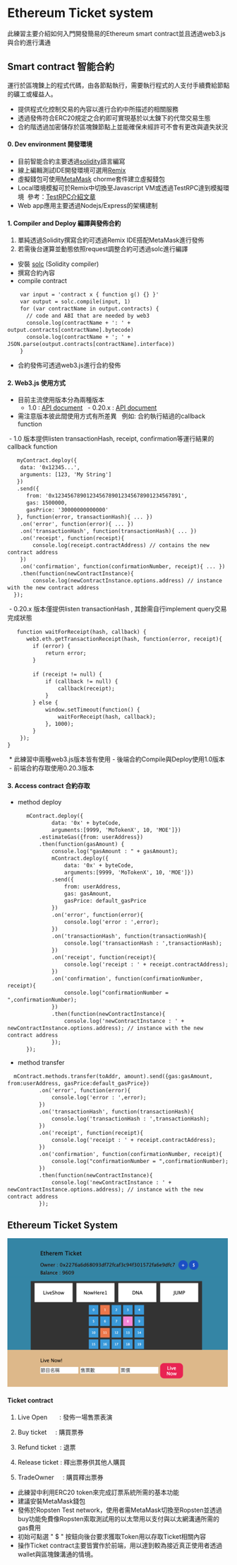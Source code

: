 # Ethereum Ticket system # 

此練習主要介紹如何入門開發簡易的Ethereum smart contract並且透過web3.js與合約進行溝通

## Smart contract 智能合約 ##

運行於區塊鍊上的程式代碼，由各節點執行，需要執行程式的人支付手續費給節點的礦工或權益人。
 * 提供程式化控制交易的內容以進行合約中所描述的相關服務
 * 透過發佈符合ERC20規定之合約即可實現基於以太鍊下的代幣交易生態
 * 合約階透過加密儲存於區塊鍊節點上並能確保未經許可不會有更改與遺失狀況

#### 0. Dev environment 開發環境 ####

 * 目前智能合約主要透過[solidity](http://solidity.readthedocs.io/en/v0.4.21/index.html)語言編寫
 * 線上編輯測試IDE開發環境可選用[Remix](https://ethereum.github.io/browser-solidity/)
 * 虛擬錢包可使用[MetaMask](https://metamask.io/) chorme套件建立虛擬錢包
 * Local環境模擬可於Remix中切換至Javascript VM或透過TestRPC達到模擬環境  參考：[TestRPC介紹文章](https://medium.com/taipei-ethereum-meetup/%E5%88%A9%E7%94%A8%E5%B7%A5%E5%85%B7%E5%8A%A0%E9%80%9Fdapp%E5%BB%BA%E7%BD%AE%E5%92%8C%E6%B8%AC%E8%A9%A6-fb08e77f208e)
 * Web app應用主要透過Nodejs/Express的架構建制
#### 1. Compiler and Deploy 編譯與發佈合約 ####
 1. 單純透過Solidity撰寫合約可透過Remix IDE搭配MetaMask進行發佈
 2. 若需後台運算並動態依照request調整合約可透過solc進行編譯

 * 安裝 [solc](https://www.npmjs.com/package/solc) (Solidity compiler)
 * 撰寫合約內容
 * compile contract
 ``` var solc = require('solc')
     var input = 'contract x { function g() {} }'
     var output = solc.compile(input, 1)
     for (var contractName in output.contracts) {
       // code and ABI that are needed by web3
       console.log(contractName + ': ' + output.contracts[contractName].bytecode)
       console.log(contractName + '; ' + JSON.parse(output.contracts[contractName].interface))
     }
```
 * 合約發佈可透過web3.js進行合約發佈
 
#### 2. Web3.js 使用方式 ####
 * 目前主流使用版本分為兩種版本
   - 1.0    : [API document](https://web3js.readthedocs.io/en/1.0/index.html)
   - 0.20.x : [API document](https://github.com/ethereum/wiki/wiki/JavaScript-API)
 * 需注意版本彼此間使用方式有所差異
   例如: 合約執行結過的callback function
   
  - 1.0 版本提供listen transactionHash, receipt, confirmation等運行結果的callback function
``` 
   myContract.deploy({
    data: '0x12345...',
    arguments: [123, 'My String']
   })
   .send({
      from: '0x1234567890123456789012345678901234567891',
      gas: 1500000,
      gasPrice: '30000000000000'
   }, function(error, transactionHash){ ... })
    .on('error', function(error){ ... })
    .on('transactionHash', function(transactionHash){ ... })
    .on('receipt', function(receipt){
        console.log(receipt.contractAddress) // contains the new contract address
    })
    .on('confirmation', function(confirmationNumber, receipt){ ... })
    .then(function(newContractInstance){
        console.log(newContractInstance.options.address) // instance with the new contract address
  });
``` 
  - 0.20.x 版本僅提供listen transactionHash , 其餘需自行implement query交易完成狀態
``` 
   function waitForReceipt(hash, callback) {
      web3.eth.getTransactionReceipt(hash, function(error, receipt){
        if (error) {
            return error;
        }
        
        if (receipt != null) {
            if (callback != null) {
                callback(receipt);
            }
        } else {
            window.setTimeout(function() {
                waitForReceipt(hash, callback);
            }, 1000);
        }
    });
}
```
  * 此練習中兩種web3.js版本皆有使用
    - 後端合約Compile與Deploy使用1.0版本
    - 前端合約存取使用0.20.3版本

#### 3. Access contract 合約存取 ####
  - method deploy
  ```
        mContract.deploy({
                data: '0x' + byteCode,
                arguments:[9999, 'MoTokenX', 10, 'MOE']})
            .estimateGas({from: userAddress})
            .then(function(gasAmount) {
                console.log("gasAmount : " + gasAmount);
                mContract.deploy({
                    data: '0x' + byteCode,
                    arguments:[9999, 'MoTokenX', 10, 'MOE']})
                .send({
                    from: userAddress,
                    gas: gasAmount,
                    gasPrice: default_gasPrice
                })
                .on('error', function(error){
                    console.log('error : ',error);
                })
                .on('transactionHash', function(transactionHash){
                    console.log('transactionHash : ',transactionHash);
                })
                .on('receipt', function(receipt){
                    console.log('receipt : ' + receipt.contractAddress);
                })
                .on('confirmation', function(confirmationNumber, receipt){
                    console.log("confirmationNumber = ",confirmationNumber);
                })
                .then(function(newContractInstance){
                    console.log('newContractInstance : ' + newContractInstance.options.address); // instance with the new contract address
                });            
        });
  ```
  - method transfer
  ```
    mContract.methods.transfer(toAddr, amount).send({gas:gasAmount, from:userAddress, gasPrice:default_gasPrice})
            .on('error', function(error){
                console.log('error : ',error);
            })
            .on('transactionHash', function(transactionHash){
                console.log('transactionHash : ',transactionHash);
            })
            .on('receipt', function(receipt){
                console.log('receipt : ' + receipt.contractAddress);
            })
            .on('confirmation', function(confirmationNumber, receipt){
                console.log("confirmationNumber = ",confirmationNumber);
            })
            .then(function(newContractInstance){
                console.log('newContractInstance : ' + newContractInstance.options.address); // instance with the new contract address
            });
```
## Ethereum Ticket System ##

<img src="https://github.com/momo457121/EthereumTicket/blob/master/TicketSystem.png" width="500">

#### Ticket contract ####
1. Live Open       : 發佈一場售票表演

2. Buy ticket     : 購買票券

3. Refund ticket  : 退票

4. Release ticket : 釋出票券供其他人購買

5. TradeOwner     : 購買釋出票券


 * 此練習中利用ERC20 token來完成訂票系統所需的基本功能
 * 建議安裝MetaMask錢包
 * 發佈於Ropsten Test network，使用者需MetaMask切換至Ropsten並透過buy功能免費像Ropsten索取測試用的以太幣用以支付與以太網溝通所需的gas費用
 * 初始可點選 " $ " 按鈕向後台要求獲取Token用以存取Ticket相關內容
 * 操作Ticket contract主要皆實作於前端，用以達到較為接近真正使用者透過wallet與區塊鍊溝通的情境。







 
